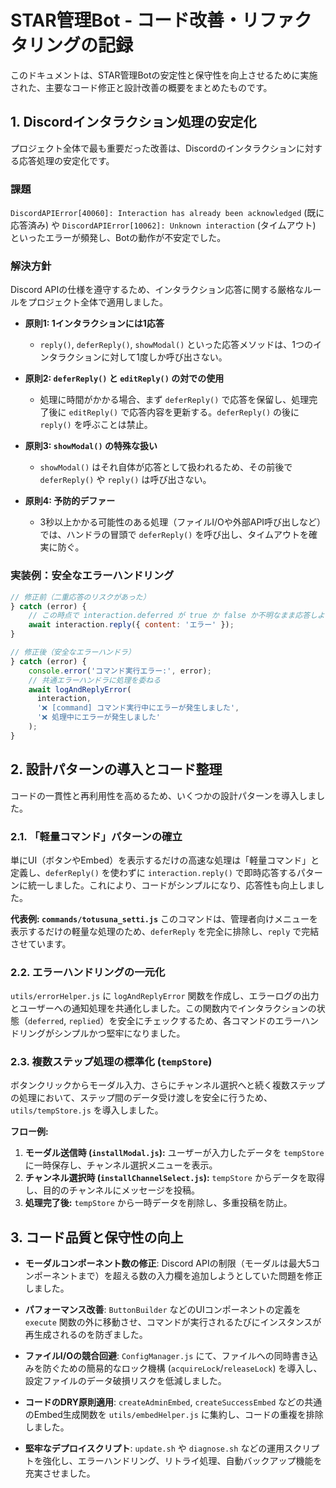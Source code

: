# STAR管理Bot - コード改善・リファクタリングの記録

このドキュメントは、STAR管理Botの安定性と保守性を向上させるために実施された、主要なコード修正と設計改善の概要をまとめたものです。

## 1. Discordインタラクション処理の安定化

プロジェクト全体で最も重要だった改善は、Discordのインタラクションに対する応答処理の安定化です。

### 課題

`DiscordAPIError[40060]: Interaction has already been acknowledged` (既に応答済み) や `DiscordAPIError[10062]: Unknown interaction` (タイムアウト) といったエラーが頻発し、Botの動作が不安定でした。

### 解決方針

Discord APIの仕様を遵守するため、インタラクション応答に関する厳格なルールをプロジェクト全体で適用しました。

- **原則1: 1インタラクションには1応答**
  - `reply()`, `deferReply()`, `showModal()` といった応答メソッドは、1つのインタラクションに対して1度しか呼び出さない。

- **原則2: `deferReply()` と `editReply()` の対での使用**
  - 処理に時間がかかる場合、まず `deferReply()` で応答を保留し、処理完了後に `editReply()` で応答内容を更新する。`deferReply()` の後に `reply()` を呼ぶことは禁止。

- **原則3: `showModal()` の特殊な扱い**
  - `showModal()` はそれ自体が応答として扱われるため、その前後で `deferReply()` や `reply()` は呼び出さない。

- **原則4: 予防的デファー**
  - 3秒以上かかる可能性のある処理（ファイルI/Oや外部API呼び出しなど）では、ハンドラの冒頭で `deferReply()` を呼び出し、タイムアウトを確実に防ぐ。

### 実装例：安全なエラーハンドリング

```javascript
// 修正前（二重応答のリスクがあった）
} catch (error) {
    // この時点で interaction.deferred が true か false か不明なまま応答しようとしていた
    await interaction.reply({ content: 'エラー' });
}

// 修正後（安全なエラーハンドラ）
} catch (error) {
    console.error('コマンド実行エラー:', error);
    // 共通エラーハンドラに処理を委ねる
    await logAndReplyError(
      interaction,
      '❌ [command] コマンド実行中にエラーが発生しました',
      '❌ 処理中にエラーが発生しました'
    );
}
```

## 2. 設計パターンの導入とコード整理

コードの一貫性と再利用性を高めるため、いくつかの設計パターンを導入しました。

### 2.1. 「軽量コマンド」パターンの確立

単にUI（ボタンやEmbed）を表示するだけの高速な処理は「軽量コマンド」と定義し、`deferReply()` を使わずに `interaction.reply()` で即時応答するパターンに統一しました。これにより、コードがシンプルになり、応答性も向上しました。

**代表例: `commands/totusuna_setti.js`**
このコマンドは、管理者向けメニューを表示するだけの軽量な処理のため、`deferReply` を完全に排除し、`reply` で完結させています。

### 2.2. エラーハンドリングの一元化

`utils/errorHelper.js` に `logAndReplyError` 関数を作成し、エラーログの出力とユーザーへの通知処理を共通化しました。この関数内でインタラクションの状態（`deferred`, `replied`）を安全にチェックするため、各コマンドのエラーハンドリングがシンプルかつ堅牢になりました。

### 2.3. 複数ステップ処理の標準化 (`tempStore`)

ボタンクリックからモーダル入力、さらにチャンネル選択へと続く複数ステップの処理において、ステップ間のデータ受け渡しを安全に行うため、`utils/tempStore.js` を導入しました。

**フロー例:**
1.  **モーダル送信時 (`installModal.js`):** ユーザーが入力したデータを `tempStore` に一時保存し、チャンネル選択メニューを表示。
2.  **チャンネル選択時 (`installChannelSelect.js`):** `tempStore` からデータを取得し、目的のチャンネルにメッセージを投稿。
3.  **処理完了後:** `tempStore` から一時データを削除し、多重投稿を防止。

## 3. コード品質と保守性の向上

- **モーダルコンポーネント数の修正**:
  Discord APIの制限（モーダルは最大5コンポーネントまで）を超える数の入力欄を追加しようとしていた問題を修正しました。

- **パフォーマンス改善**:
  `ButtonBuilder` などのUIコンポーネントの定義を `execute` 関数の外に移動させ、コマンドが実行されるたびにインスタンスが再生成されるのを防ぎました。

- **ファイルI/Oの競合回避**:
  `ConfigManager.js` にて、ファイルへの同時書き込みを防ぐための簡易的なロック機構 (`acquireLock`/`releaseLock`) を導入し、設定ファイルのデータ破損リスクを低減しました。

- **コードのDRY原則適用**:
  `createAdminEmbed`, `createSuccessEmbed` などの共通のEmbed生成関数を `utils/embedHelper.js` に集約し、コードの重複を排除しました。

- **堅牢なデプロイスクリプト**:
  `update.sh` や `diagnose.sh` などの運用スクリプトを強化し、エラーハンドリング、リトライ処理、自動バックアップ機能を充実させました。